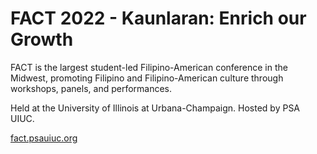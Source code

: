 # FACT 2022 - Kaunlaran: Enrich our Growth

FACT is the largest student-led Filipino-American conference in the Midwest, promoting Filipino and Filipino-American culture through workshops, panels, and performances.

Held at the University of Illinois at Urbana-Champaign. Hosted by PSA UIUC.

[fact.psauiuc.org](http://fact.psauiuc.org)
